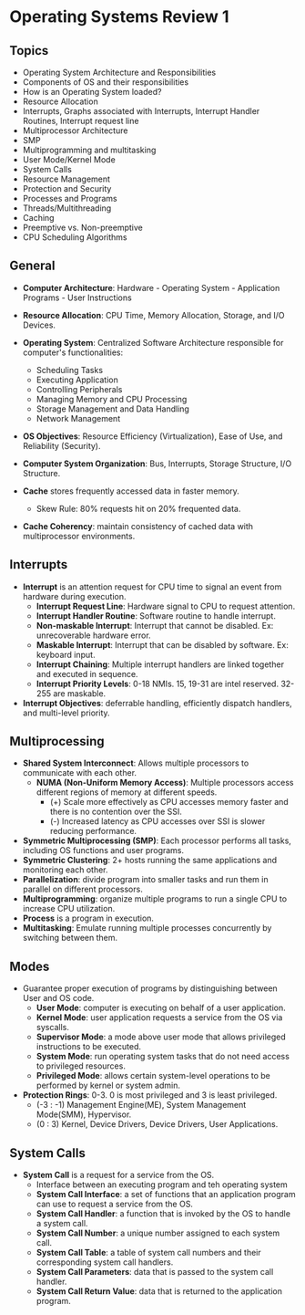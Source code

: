 # Operating Systems Review 1

## Topics

- Operating System Architecture and Responsibilities
- Components of OS and their responsibilities
- How is an Operating System loaded?
- Resource Allocation
- Interrupts, Graphs associated with Interrupts, Interrupt Handler Routines, Interrupt request line
- Multiprocessor Architecture
- SMP
- Multiprogramming and multitasking
- User Mode/Kernel Mode
- System Calls
- Resource Management
- Protection and Security
- Processes and Programs
- Threads/Multithreading
- Caching
- Preemptive vs. Non-preemptive
- CPU Scheduling Algorithms

## General

- **Computer Architecture**: Hardware - Operating System - Application Programs - User Instructions
- **Resource Allocation**: CPU Time, Memory Allocation, Storage, and I/O Devices.
- **Operating System**: Centralized Software Architecture responsible for computer's functionalities:
  - Scheduling Tasks
  - Executing Application
  - Controlling Peripherals
  - Managing Memory and CPU Processing
  - Storage Management and Data Handling
  - Network Management
- **OS Objectives**: Resource Efficiency (Virtualization), Ease of Use, and Reliability (Security).
- **Computer System Organization**: Bus, Interrupts, Storage Structure, I/O Structure.

- **Cache** stores frequently accessed data in faster memory.
  - Skew Rule: 80% requests hit on 20% frequented data.
- **Cache Coherency**: maintain consistency of cached data with multiprocessor environments.

## Interrupts

- **Interrupt** is an attention request for CPU time to signal an event from hardware during execution.
  - **Interrupt Request Line**: Hardware signal to CPU to request attention.
  - **Interrupt Handler Routine**: Software routine to handle interrupt.
  - **Non-maskable Interrupt**: Interrupt that cannot be disabled. Ex: unrecoverable hardware error.
  - **Maskable Interrupt**: Interrupt that can be disabled by software. Ex: keyboard input.
  - **Interrupt Chaining**: Multiple interrupt handlers are linked together and executed in sequence.
  - **Interrupt Priority Levels**: 0-18 NMIs. 15, 19-31 are intel reserved. 32-255 are maskable.
- **Interrupt Objectives**: deferrable handling, efficiently dispatch handlers, and multi-level priority.

## Multiprocessing

- **Shared System Interconnect**: Allows multiple processors to communicate with each other.
  - **NUMA (Non-Uniform Memory Access)**: Multiple processors access different regions of memory at different speeds.
    - (+) Scale more effectively as CPU accesses memory faster and there is no contention over the SSI.
    - (-) Increased latency as CPU accesses over SSI is slower reducing performance.
- **Symmetric Multiprocessing (SMP)**: Each processor performs all tasks, including OS functions and user programs.
- **Symmetric Clustering**: 2+ hosts running the same applications and monitoring each other.
- **Parallelization**: divide program into smaller tasks and run them in parallel on different processors.
- **Multiprogramming**: organize multiple programs to run a single CPU to increase CPU utilization.
- **Process** is a program in execution.
- **Multitasking**: Emulate running multiple processes concurrently by switching between them.

## Modes

- Guarantee proper execution of programs by distinguishing between User and OS code.
  - **User Mode**: computer is executing on behalf of a user application.
  - **Kernel Mode**: user application requests a service from the OS via syscalls.
  - **Supervisor Mode**: a mode above user mode that allows privileged instructions to be executed.
  - **System Mode**: run operating system tasks that do not need access to privileged resources.
  - **Privileged Mode**: allows certain system-level operations to be performed by kernel or system admin.
- **Protection Rings**: 0-3. 0 is most privileged and 3 is least privileged.
  - (-3 : -1) Management Engine(ME), System Management Mode(SMM), Hypervisor.
  - (0 : 3) Kernel, Device Drivers, Device Drivers, User Applications.

## System Calls

- **System Call** is a request for a service from the OS.
  - Interface between an executing program and teh operating system
  - **System Call Interface**: a set of functions that an application program can use to request a service from the OS.
  - **System Call Handler**: a function that is invoked by the OS to handle a system call.
  - **System Call Number**: a unique number assigned to each system call.
  - **System Call Table**: a table of system call numbers and their corresponding system call handlers.
  - **System Call Parameters**: data that is passed to the system call handler.
  - **System Call Return Value**: data that is returned to the application program.
